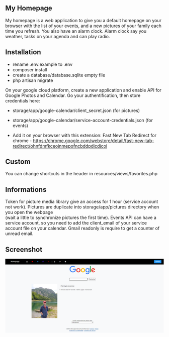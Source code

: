 ## My Homepage

My homepage is a web application to give you a default homepage on your browser with the list of your events,
and a new pictures of your family each time you refresh. You also have an alarm clock. 
Alarm clock say you weather, tasks on your agenda and can play radio.

## Installation
- rename .env.example to .env 
- composer install
- create a database/database.sqlite empty file
- php artisan migrate

On your google cloud platform, create a new application and enable API for Google Photos and Calendar.
Go your authentification, then store credentials here:
- storage/app/google-calendar/client_secret.json (for pictures)
- storage/app/google-calendar/service-account-credentials.json (for events)

- Add it on your browser with this extension:
  Fast New Tab Redirect for chrome - https://chrome.google.com/webstore/detail/fast-new-tab-redirect/ohnfdmfkceojnmepofncbddpdicdjcoi

## Custom

You can change shortcuts in the header in resources/views/favorites.php

## Informations

Token for picture media library give an access for 1 hour (service account not work).
Pictures are duplicate into storage/app/pictures directory when you open the webpage  
(wait a little to synchronize pictures the first time).
Events API can have a service account, so you need to add the client_email of your service account file on your calendar.
Gmail readonly is require to get a counter of unread email.

## Screenshot
<img src="/public/screenshot.png">
